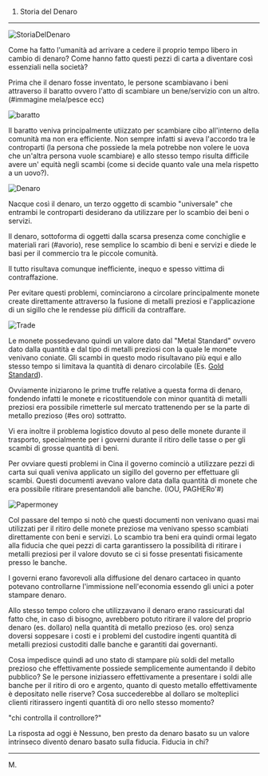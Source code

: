 1) Storia del Denaro
---


![StoriaDelDenaro ](https://i.ibb.co/kKVWn8K/Storia-del-denaro.jpg)

Come ha fatto l'umanità ad arrivare a cedere il proprio tempo libero in cambio di denaro?
Come hanno fatto questi pezzi di carta a diventare così essenziali nella società?

Prima che il denaro fosse inventato, le persone scambiavano i beni attraverso il baratto ovvero l'atto di scambiare un bene/servizio con un altro. (#immagine mela/pesce ecc)

![baratto](https://i.ibb.co/ZTtJJd2/dddd.jpg)

Il baratto veniva principalmente utiizzato per scambiare cibo all'interno della comunità ma non era efficiente.
Non sempre infatti si aveva l'accordo tra le controparti (la persona che possiede la mela potrebbe non volere le uova che un'altra persona vuole scambiare) e allo stesso tempo risulta difficile avere un' equità negli scambi (come si decide quanto vale una mela rispetto a un uovo?).

![Denaro](https://i.ibb.co/0DG7H7N/denaro.png)

Nacque così il denaro, un terzo oggetto di scambio "universale" che entrambi le controparti desiderano da utilizzare per lo scambio dei beni o servizi.

Il denaro, sottoforma di oggetti dalla scarsa presenza come conchiglie e materiali rari (#avorio), 
rese semplice lo scambio di beni e servizi e diede le basi per il commercio tra le piccole comunità.

Il tutto risultava comunque inefficiente, inequo e spesso vittima di contraffazione.

Per evitare questi problemi, cominciarono a circolare principalmente monete create direttamente attraverso la fusione di metalli preziosi e l'applicazione di un sigillo che le rendesse più difficili da contraffare.

![Trade](https://i.ibb.co/nR4B1yJ/trade-denaro.png)

Le monete possedevano quindi un valore dato dal "Metal Standard" ovvero dato dalla quantità e dal tipo di metalli preziosi con la quale le monete venivano coniate.
Gli scambi in questo modo risultavano più equi e allo stesso tempo si limitava la quantità di denaro circolabile (Es. [Gold Standard](https://it.wikipedia.org/wiki/Sistema_aureo)).

Ovviamente iniziarono le prime truffe relative a questa forma di denaro, fondendo infatti le monete e ricostituendole con minor quantità di metalli preziosi era possibile rimetterle sul mercato trattenendo per se la parte di metallo prezioso (#es oro) sottratto.

Vi era inoltre il problema logistico dovuto al peso delle monete durante il trasporto, specialmente per i governi durante il ritiro delle tasse o per gli scambi di grosse quantità di beni.

Per ovviare questi problemi in Cina il governo cominciò a utilizzare pezzi di carta sui quali veniva applicato un sigillo del governo per effettuare gli scambi. 
Questi documenti avevano valore data dalla quantità di monete che era possibile ritirare presentandoli alle banche. (IOU, PAGHERo'#)

![Papermoney](https://i.ibb.co/xJsyy4s/China-money.png)

Col passare del tempo si notò che questi documenti non venivano quasi mai utilizzati per il ritiro delle monete preziose ma venivano spesso scambiati direttamente con beni e servizi.
Lo scambio tra beni era quindi ormai legato alla fiducia che quei pezzi di carta garantissero la possibilità di ritirare i metalli preziosi per il valore dovuto se ci si fosse presentati fisicamente  presso le banche.

I governi erano favorevoli alla diffusione del denaro cartaceo in quanto potevano controllarne l'immissione nell'economia essendo gli unici a poter stampare denaro.

Allo stesso tempo coloro che utilizzavano il denaro erano rassicurati dal fatto che, in caso di bisogno, avrebbero potuto ritirare il valore del proprio denaro (es. dollaro) nella quantità di metallo prezioso (es. oro) senza doversi soppesare i costi e i problemi del custodire ingenti quantità di metalli preziosi custoditi dalle banche e garantiti dai governanti.

Cosa impedisce quindi ad uno stato di stampare più soldi del metallo prezioso che effettivamente possiede semplicemente aumentando il debito pubblico?
Se le persone iniziassero effettivamente a presentare i soldi alle banche per il ritiro di oro e argento, quanto di questo metallo effettivamente è depositato nelle riserve?
Cosa succederebbe al dollaro se molteplici clienti ritirassero ingenti quantità di oro nello stesso momento?

"chi controlla il controllore?"

La risposta ad oggi è Nessuno, ben presto da denaro basato su un valore intrinseco diventò denaro basato sulla fiducia. 
Fiducia in chi?

---
M.
